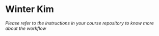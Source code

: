 # Winter Kim 



_Please refer to the instructions in your course repository to know more about the workflow_
